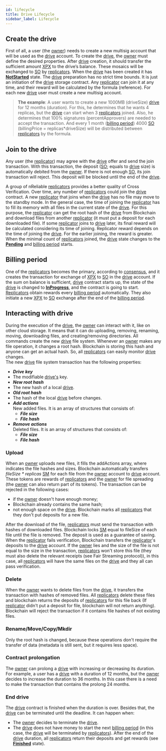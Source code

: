 ```yaml
---
id: lifecycle
title: Drive Lifecycle
sidebar_label: Lifecycle
---
```


## Create the drive
First of all, a user (the [owner](../../roles/owner.md)) needs to create a new multisig account that will be used as the [drive](overview.md) account. To create the [drive](overview.md), the [owner](../../roles/owner.md) must define the desired properties. After [drive](overview.md) creation, it should transfer the sufficient amount [XPX](../../getting_started/economy.md#xpx) to the drive’s balance. These mosaics will be exchanged to [SO](../../getting_started/economy.md#so) by [replicators](../../roles/replicator.md). When the [drive](overview.md) has been created it has [**NotStarted**](state.md#notstarted) state.
The [drive](overview.md) preparation has no strict time bounds. It is just an initiation of the [drive](overview.md) storage contract. Any [replicator](../../roles/replicator.md) can join it at any time, and their reward will be calculated by the formula (reference). For each new [drive](overview.md) user must create a new multisig account.
> **The example**:
A user wants to create a new 1000MB (driveSize) [drive](overview.md) for 12 months (duration). For this, he determines that he wants 4 replicas, but the [drive](overview.md) can start when 3 [replicators](../../roles/replicator.md) joined. Also, he determines that 100% signatures (percentApprovers) are needed to accept the transaction. And every 1 month ([billing period](overview.md#billing-period)) 4000 [SO](../../getting_started/economy.md#so) (billingPrice = replicas*driveSize) will be distributed between [replicators](../../roles/replicator.md) by the formula.

## Join to the drive
Any user (the [replicator](../../roles/replicator.md)) may agree with the [drive](overview.md) offer and send the join transaction. With this transaction, the deposit ([SO](../../getting_started/economy.md#so); equals to [drive](overview.md) size) is automatically debited from the [owner](../../roles/owner.md). If there is not enough [SO](../../getting_started/economy.md#so), its join transaction will reject. This deposit will be blocked until the end of the [drive](overview.md).

A group of nReliable [replicators](../../roles/replicator.md) provides a better quality of Cross Verification. Over time, any number of [replicators](../../roles/replicator.md) could join the [drive](overview.md) contract. A new [replicator](../../roles/replicator.md) that joins when the [drive](overview.md) has no file may move to the standby mode. In the general case, the time of joining the [replicator](../../roles/replicator.md) has to fill its memory with all files in the current state of the [drive](overview.md). For this purpose, the [replicator](../../roles/replicator.md) can get the root hash of the [drive](overview.md) from Blockchain and download files from another [replicator](../../roles/replicator.md) (it must put a deposit for each downloaded file). If some [replicator](../../roles/replicator.md) joins to [drive](overview.md) later, its final reward will be calculated considering its time of joining. Replicator reward depends on the time of joining the [drive](overview.md). For the earlier joining, the reward is greater.
When the minimal count of [replicators](../../roles/replicator.md) joined, the [drive](overview.md) state changes to the [**Pending**](state.md#pending) and [billing period](overview.md#billing-period) starts.

## Billing period
One of the [replicators](../../roles/replicator.md) becomes the primary, according to [consensus](../../algorithms/consensus.md), and it creates the transaction for exchange of [XPX](../../getting_started/economy.md#xpx) to [SO](../../getting_started/economy.md#so) in the [drive](overview.md) account. If the sum on balance is sufficient, [drive](overview.md) contract starts up, the state of the [drive](overview.md) is changed to [**InProgress**](state.md#inprogress), and the contract is going to start. [Replicators](../../roles/replicator.md) obtain rewards every [billing period](overview.md#billing-period ) automatically. They also initiate a new [XPX](../../getting_started/economy.md#xpx) to [SO](../../getting_started/economy.md#so) exchange after the end of the [billing period](overview.md#billing-period ).

## Interacting with drive
During the execution of the [drive](overview.md), the [owner](../../roles/owner.md) can interact with it, like on other cloud storage. It means that it can do uploading, removing, renaming, moving, downloading files, and creating/removing directories. All commands create the new [drive](overview.md) file system. Whenever an [owner](../../roles/owner.md) makes any file operation, it changes a root hash. Blockchain is storing this hash and anyone can get an actual hash. So, all [replicators](../../roles/replicator.md) can easily monitor [drive](overview.md) changes. \
The new [drive](overview.md) file system transaction has the following properties:
- ***Drive key***
- The modifiable [drive's](overview.md) key.
- ***New root hash***
- The new hash of a local [drive](overview.md).
- ***Old root hash***
- The hash of the local [drive](overview.md) before changes.
- ***Add actions***\
New added files. It is an array of structures that consists of:
    - ***File size***
    - ***File hash***
- ***Remove actions*** \
Deleted files. It is an array of structures that consists of:
    - ***File size***
    - ***File hash***

### Upload
When an [owner](../../roles/owner.md) uploads new files, it fills the addActions array, where indicates the file hashes and sizes. Blockchain automatically transfers *fileSize \* replicas* [SM](../../getting_started/economy.md#sm) for each file from the [owner](../../roles/owner.md) account to [drive](overview.md) account. These tokens are rewards of [replicators](../../roles/replicator.md) and the [owner](../../roles/owner.md) for file spreading (the [owner](../../roles/owner.md) can also return part of its tokens). The transaction can be rejected in the following cases:
- if the [owner](../../roles/owner.md) doesn't have enough money;
- Blockchain already contains the same hash;
- not enough space on the [drive](overview.md).
Blockchain marks all [replicators](../../roles/replicator.md) that they don't put deposits for a new file.

After the download of the file, [replicators](../../roles/replicator.md) must send the transaction with hashes of downloaded files. Blockchain locks [SM](../../getting_started/economy.md#sm) equal to fileSize of each file until the file is removed. The deposit is used as a guarantee of saving. When the [replicator](../../roles/replicator.md) fails verification, Blockchain transfers the [replicator](../../roles/replicator.md)'s deposits to the [drive](overview.md) account. If the [owner](../../roles/owner.md) lies and the size of the file is not equal to the size in the transaction, [replicators](../../roles/replicator.md) won't store this file (they must also delete the relevant receipts (see Fair Streaming protocol)), in this case, all [replicators](../../roles/replicator.md) will have the same files on the [drive](overview.md) and they all can pass verification.

### Delete
When the [owner](../../roles/owner.md) wants to delete files from the [drive](overview.md), it transfers the transaction with hashes of removed files. All [replicators](../../roles/replicator.md) delete these files and blockchain returns the deposits of [replicators](../../roles/replicator.md) for this file back (If [replicator](../../roles/replicator.md) didn't put a deposit for file, blockchain will not return anything). Blockchain will reject the transaction if it contains file hashes of not existing files.
### Rename/Move/Copy/Mkdir
Only the root hash is changed, because these operations don't require the transfer of data (metadata is still sent, but it requires less space).

### Contract prolongation
The [owner](../../roles/owner.md) can prolong a [drive](overview.md) with increasing or decreasing its duration. For example, a user has a [drive](overview.md) with a duration of 12 months, but the [owner](../../roles/owner.md) decides to increase the duration to 36 months. In this case there is a need to make the transaction that contains the prolong 24 months.

### End drive
The [drive](overview.md) contract is finished when the duration is over. Besides that, the [drive](overview.md) can be terminated until the deadline. It can happen when:
- The [owner](../../roles/owner.md) decides to terminate the [drive](overview.md).
- The [drive](overview.md) does not have money to start the next [billing period](overview.md#billing-period ) (in this case, the [drive](overview.md) will be terminated by [replicators](../../roles/replicator.md)).
After the end of the [drive](overview.md) duration, all [replicators](../../roles/replicator.md) return their deposits and get rewards (see [**Finished**](state.md#finished) state).
